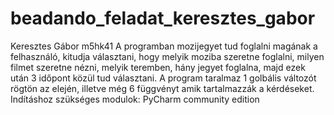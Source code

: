 # beadando_feladat_keresztes_gabor
Keresztes Gábor m5hk41
A programban mozijegyet tud foglalni magának a felhasználó, kitudja választani, hogy melyik moziba szeretne foglalni, milyen filmet szeretne nézni, melyik teremben, hány jegyet foglalna, majd ezek után 3 időpont közül tud választani.
A program taralmaz 1 golbális változót rögtön az elején, illetve még 6 függvényt amik tartalmazzák a kérdéseket.
Indításhoz szükséges modulok: PyCharm community edition
